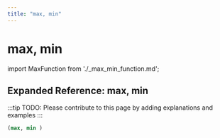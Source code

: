 ```yaml
---
title: "max, min"
---
```


# max, min

import MaxFunction from './_max_min_function.md';

<MaxFunction />

## Expanded Reference: max, min

:::tip
TODO: Please contribute to this page by adding explanations and examples
:::

```lisp
(max, min )
```
